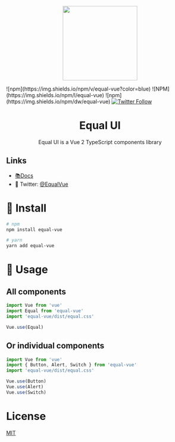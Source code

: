 <p align="center">
  <a href="https://quatrochan.github.io/Equal/">
    <img width="200" src="https://raw.githubusercontent.com/quatrochan/Equal/master/docs/assets/logo.png">
  </a>
</p>
![npm](https://img.shields.io/npm/v/equal-vue?color=blue)
![NPM](https://img.shields.io/npm/l/equal-vue)
![npm](https://img.shields.io/npm/dw/equal-vue)
<a href="https://twitter.com/EqualVue">
    <img src="https://img.shields.io/twitter/follow/EqualVue?label=Equal%20Vue&style=social" alt="Twitter Follow">
  </a>

<h1 align="center">Equal UI</h1>


<div align="center">
Equal UI is a Vue 2 TypeScript components library

</div>

## Links
- [📚Docs](https://quatrochan.github.io/Equal/)
- 🔮 Twitter: [@EqualVue](https://twitter.com/EqualVue)

# 🔧 Install

```bash
# npm
npm install equal-vue
```

```bash
# yarn
yarn add equal-vue
```

# 🔨 Usage

## All components

```js
import Vue from 'vue'
import Equal from 'equal-vue'
import 'equal-vue/dist/equal.css'

Vue.use(Equal)
```

## Or individual components

```js
import Vue from 'vue'
import { Button, Alert, Switch } from 'equal-vue'
import 'equal-vue/dist/equal.css'

Vue.use(Button)
Vue.use(Alert)
Vue.use(Switch)
```

# License
[MIT](https://raw.githubusercontent.com/quatrochan/Equal/master/LICENSE)